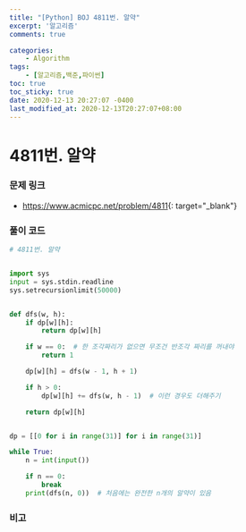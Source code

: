 ```yaml
---
title: "[Python] BOJ 4811번. 알약"
excerpt: '알고리즘'
comments: true

categories:
    - Algorithm
tags:
    - [알고리즘,백준,파이썬]
toc: true
toc_sticky: true
date: 2020-12-13 20:27:07 -0400
last_modified_at: 2020-12-13T20:27:07+08:00
---
```


# 4811번. 알약

### 문제 링크
- <https://www.acmicpc.net/problem/4811>{: target="\_blank"}

### 풀이 코드

```python
# 4811번. 알약


import sys
input = sys.stdin.readline
sys.setrecursionlimit(50000)


def dfs(w, h):
    if dp[w][h]:
        return dp[w][h]

    if w == 0:  # 한 조각짜리가 없으면 무조건 반조각 짜리를 꺼내야
        return 1

    dp[w][h] = dfs(w - 1, h + 1)

    if h > 0:
        dp[w][h] += dfs(w, h - 1)  # 이런 경우도 더해주기

    return dp[w][h]


dp = [[0 for i in range(31)] for i in range(31)]

while True:
    n = int(input())

    if n == 0:
        break
    print(dfs(n, 0))  # 처음에는 완전한 n개의 알약이 있음
```

### 비고